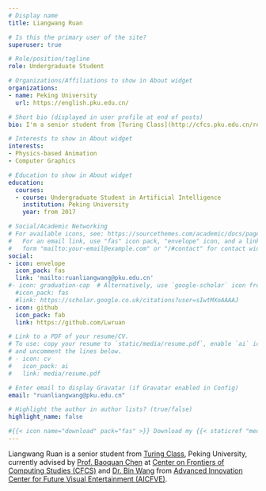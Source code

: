 ```yaml
---
# Display name
title: Liangwang Ruan

# Is this the primary user of the site?
superuser: true

# Role/position/tagline
role: Undergraduate Student

# Organizations/Affiliations to show in About widget
organizations:
- name: Peking University
  url: https://english.pku.edu.cn/

# Short bio (displayed in user profile at end of posts)
bio: I'm a senior student from [Turing Class](http://cfcs.pku.edu.cn/research/turing_program/introduction1/index.htm), Peking University.

# Interests to show in About widget
interests:
- Physics-based Animation 
- Computer Graphics

# Education to show in About widget
education:
  courses:
  - course: Undergraduate Student in Artificial Intelligence
    institution: Peking University
    year: from 2017

# Social/Academic Networking
# For available icons, see: https://sourcethemes.com/academic/docs/page-builder/#icons
#   For an email link, use "fas" icon pack, "envelope" icon, and a link in the
#   form "mailto:your-email@example.com" or "/#contact" for contact widget.
social:
- icon: envelope
  icon_pack: fas
  link: 'mailto:ruanliangwang@pku.edu.cn'
#- icon: graduation-cap  # Alternatively, use `google-scholar` icon from `ai` icon pack
  #icon_pack: fas
  #link: https://scholar.google.co.uk/citations?user=sIwtMXoAAAAJ
- icon: github
  icon_pack: fab
  link: https://github.com/Lwruan

# Link to a PDF of your resume/CV.
# To use: copy your resume to `static/media/resume.pdf`, enable `ai` icons in `params.toml`, 
# and uncomment the lines below.
# - icon: cv
#   icon_pack: ai
#   link: media/resume.pdf

# Enter email to display Gravatar (if Gravatar enabled in Config)
email: "ruanliangwang@pku.edu.cn"

# Highlight the author in author lists? (true/false)
highlight_name: false

#{{< icon name="download" pack="fas" >}} Download my {{< staticref "media/demo_resume.pdf" "newtab" >}}resumé{{< /staticref >}}.
---
```


Liangwang Ruan is a senior student from [Turing Class](http://cfcs.pku.edu.cn/research/turing_program/introduction1/index.htm), Peking University, currently advised by [Prof. Baoquan Chen](http://cfcs.pku.edu.cn/baoquan/) at [Center on Frontiers of Computing Studies (CFCS)](http://vcl.pku.edu.cn/index.html) and [Dr. Bin Wang](https://binwangbfa.github.io) from [Advanced Innovation Center for Future Visual Entertainment (AICFVE)](http://fve.bfa.edu.cn/).

